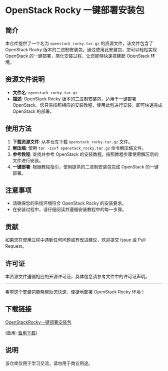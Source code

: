 # OpenStack Rocky 一键部署安装包

## 简介

本仓库提供了一个名为 `openstack_rocky.tar.gz` 的资源文件，该文件包含了 OpenStack Rocky 版本的二进制安装包。通过使用此安装包，您可以轻松实现 OpenStack 的一键部署，简化安装过程，让您能够快速搭建起 OpenStack 环境。

## 资源文件说明

- **文件名**: `openstack_rocky.tar.gz`
- **描述**: OpenStack Rocky 版本的二进制安装包，适用于一键部署 OpenStack。您只需按照相应的安装教程，使用此包进行安装，即可快速完成 OpenStack 的部署。

## 使用方法

1. **下载资源文件**: 从本仓库下载 `openstack_rocky.tar.gz` 文件。
2. **解压缩**: 使用 `tar -zxvf openstack_rocky.tar.gz` 命令解压缩文件。
3. **参考教程**: 查找并参考 OpenStack 的安装教程，按照教程步骤使用解压后的文件进行安装。
4. **一键部署**: 根据教程指引，使用提供的二进制安装包完成 OpenStack 的一键部署。

## 注意事项

- 请确保您的系统环境符合 OpenStack Rocky 的安装要求。
- 在安装过程中，请仔细阅读并遵循安装教程中的每一步骤。

## 贡献

如果您在使用过程中遇到任何问题或有改进建议，欢迎提交 Issue 或 Pull Request。

## 许可证

本资源文件遵循相应的开源许可证，具体信息请参考文件中的许可证声明。

---

希望这个安装包能够帮助您快速、便捷地部署 OpenStack Rocky 环境！

## 下载链接
[OpenStackRocky一键部署安装包](https://pan.quark.cn/s/9b8956d35ec7) 

(备用: [备用下载](https://pan.baidu.com/s/1Ag790aTrTFwiOWBv8xHvtQ?pwd=1234))

## 说明

该仓库仅用于学习交流，请勿用于商业用途。
